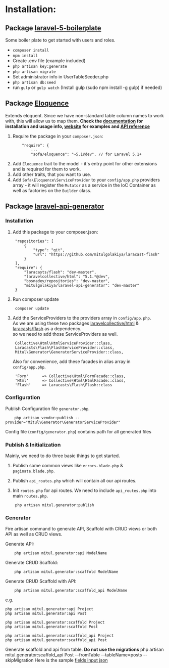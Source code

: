 # Installation:
## Package [laravel-5-boilerplate](https://github.com/rappasoft/laravel-5-boilerplate)
Some boiler plate to get started with users and roles.

- `composer install`
- `npm install`
- Create .env file (example included)
- `php artisan key:generate`
- `php artisan migrate`
- Set administrator info in UserTableSeeder.php
- `php artisan db:seed`
- run `gulp` or `gulp watch` (Install gulp (sudo npm install -g gulp) if needed)

## Package [Eloquence](https://github.com/jarektkaczyk/eloquence)
Extends eloquent. Since we have non-standard table column names to work with, this will allow us to map them.
**Check the [documentation](https://github.com/jarektkaczyk/eloquence/wiki) for installation and usage info, [website](http://softonsofa.com/tag/eloquence/) for examples and [API reference](http://jarektkaczyk.github.io/eloquence-api)**

1. Require the package in your `composer.json`:
    ```
        "require": {
            ...
            "sofa/eloquence": "~5.1@dev", // for Laravel 5.1+
    ``` 
2. Add `Eloquence` trait to the model - it's entry point for other extensions and is required for them to work.
3. Add other traits, that you want to use.
4. Add `Sofa\Eloquence\ServiceProvider` to your `config/app.php` providers array - it will register the `Mutator` as a service in the IoC Container as well as factories on the `Builder` class.

## Package [laravel-api-generator](https://github.com/mitulgolakiya/laravel-api-generator)
### Installation

1. Add this package to your composer.json:
  
        "repositories": [
            {
                "type": "git",
                "url": "https://github.com/mitulgolakiya/laracast-flash"
            }
        ],
        "require": {
            "laracasts/flash": "dev-master",
            "laravelcollective/html": "5.1.*@dev",
            "bosnadev/repositories": "dev-master",
            "mitulgolakiya/laravel-api-generator": "dev-master"
        }
  
2. Run composer update

        composer update
    
3. Add the ServiceProviders to the providers array in ```config/app.php```.<br>
   As we are using these two packages [laravelcollective/html](https://github.com/LaravelCollective/html) & [laracasts/flash](https://github.com/laracasts/flash) as a dependency.<br>
   so we need to add those ServiceProviders as well.

		Collective\Html\HtmlServiceProvider::class,
		Laracasts\Flash\FlashServiceProvider::class,
		Mitul\Generator\GeneratorServiceProvider::class,
        
   Also for convenience, add these facades in alias array in ```config/app.php```.

		'Form'      => Collective\Html\FormFacade::class,
		'Html'      => Collective\Html\HtmlFacade::class,
		'Flash'     => Laracasts\Flash\Flash::class

### Configuration

Publish Configuration file ```generator.php```.

        php artisan vendor:publish --provider="Mitul\Generator\GeneratorServiceProvider"
        
Config file (```config/generator.php```) contains path for all generated files


### Publish & Initialization

Mainly, we need to do three basic things to get started.
1. Publish some common views like ```errors.blade.php``` & ```paginate.blade.php```.
2. Publish ```api_routes.php``` which will contain all our api routes.
3. Init ```routes.php``` for api routes. We need to include ```api_routes.php``` into main ```routes.php```.

        php artisan mitul.generator:publish

### Generator

Fire artisan command to generate API, Scaffold with CRUD views or both API as well as CRUD views.

Generate API:

        php artisan mitul.generator:api ModelName
    
Generate CRUD Scaffold:
 
        php artisan mitul.generator:scaffold ModelName
        
Generate CRUD Scaffold with API:
        
        php artisan mitul.generator:scaffold_api ModelName
        
e.g.
    
    php artisan mitul.generator:api Project
    php artisan mitul.generator:api Post

    php artisan mitul.generator:scaffold Project
    php artisan mitul.generator:scaffold Post

    php artisan mitul.generator:scaffold_api Project
    php artisan mitul.generator:scaffold_api Post

Generate scaffold and api from table. **Do not use the migrations**
    php artisan mitul.generator:scaffold_api Post --fromTable --tableName=posts --skipMigration
Here is the sample [fields input json](https://github.com/mitulgolakiya/laravel-api-generator/blob/master/samples/fields.json)
